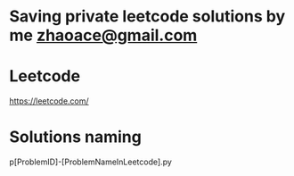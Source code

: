 # Saving private leetcode solutions by me zhaoace@gmail.com


# Leetcode
https://leetcode.com/

# Solutions naming
p[ProblemID]-[ProblemNameInLeetcode].py


